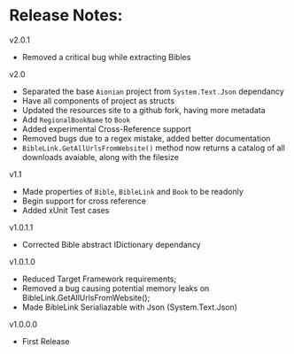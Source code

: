 # Release Notes:

v2.0.1

- Removed a critical bug while extracting Bibles

v2.0

- Separated the base `Aionian` project from `System.Text.Json` dependancy
- Have all components of project as structs
- Updated the resources site to a github fork, having more metadata
- Add `RegionalBookName` to `Book`
- Added experimental Cross-Reference support
- Removed bugs due to a regex mistake, added better documentation
- `BibleLink.GetAllUrlsFromWebsite()` method now returns a catalog of all downloads avaiable, along with the filesize

v1.1
* Made properties of `Bible`, `BibleLink` and `Book` to be readonly
* Begin support for cross reference
* Added xUnit Test cases

v1.0.1.1
*	Corrected Bible abstract IDictionary dependancy

v1.0.1.0
*	Reduced Target Framework requirements;
*	Removed a bug causing potential memory leaks on BibleLink.GetAllUrlsFromWebsite();
*	Made BibleLink Serialiazable with Json (System.Text.Json)

v1.0.0.0 
*	First Release